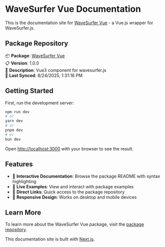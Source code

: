 # WaveSurfer Vue Documentation

This is the documentation site for [WaveSurfer Vue](https://github.com/meer-sagor/wavesurfer-vue) - a Vue.js wrapper for WaveSurfer.js.

## Package Repository

📦 **Package**: [WaveSurfer Vue](https://github.com/meer-sagor/wavesurfer-vue)  
📋 **Version**: 1.0.0  
📝 **Description**: Vue3 component for wavesurfer.js  
🔄 **Last Synced**: 8/24/2025, 1:31:16 PM

## Getting Started

First, run the development server:

```bash
npm run dev
# or
yarn dev
# or
pnpm dev
# or
bun dev
```

Open [http://localhost:3000](http://localhost:3000) with your browser to see the result.

## Features

- 📖 **Interactive Documentation**: Browse the package README with syntax highlighting
- 🎯 **Live Examples**: View and interact with package examples
- 🔗 **Direct Links**: Quick access to the package repository
- 📱 **Responsive Design**: Works on desktop and mobile devices

## Learn More

To learn more about the WaveSurfer Vue package, visit the [package repository](https://github.com/meer-sagor/wavesurfer-vue).

This documentation site is built with [Next.js](https://nextjs.org).
